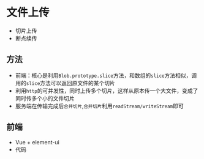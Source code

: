 # 文件上传
- 切片上传
- 断点续传

## 方法
- 前端：核心是利用`Blob.prototype.slice`方法，和数组的`slice`方法相似，调用的`slice`方法可以返回原文件的某个切片
- 利用`http`的可并发性，同时上传多个切片，这样从原本传一个大文件，变成了同时传多个小的文件切片
- 服务端在传输完成后`合并切片`,`合并切片`利用`readStream/writeStream`即可

## 前端
- Vue + element-ui
- 代码
  ```js

  ```